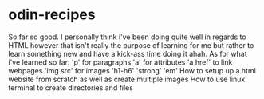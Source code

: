 # odin-recipes
So far so good. I personally think i've been doing quite well in regards to HTML however that isn't really the purpose of learning for me but rather to learn something new and have a kick-ass time doing it ahah. 
As for what i've learned so far:
'p' for paragraphs
'a' for attributes
'a href' to link webpages
'img src' for images
'h1-h6'
'strong'
'em' 
How to setup up a html website from scratch as well as
create multiple images
How to use linux terminal to create directories and files

